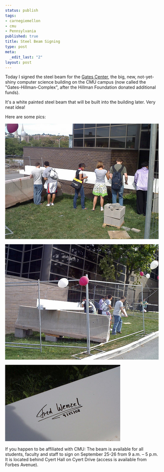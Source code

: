 ```yaml
--- 
status: publish
tags: 
- carnegiemellon
- cmu
- Pennsylvania
published: true
title: Steel Beam Signing
type: post
meta: 
  _edit_last: "2"
layout: post
---
```

Today I signed the steel beam for the <a href="http://gatescenter.blog.cs.cmu.edu/">Gates Center</a>, the big, new, not-yet-shiny computer science building on the CMU campus (now called the "Gates-Hillman-Complex", after the Hillman Foundation donated additional funds).

It's a white painted steel beam that will be built into the building later. Very neat idea!

Here are some pics:
<!--more-->
<a href="http://flickr.com/photos/freeed/2887999996/"><img src="/media/wp/2008/09/gatescenter-steel-beam-1.jpg" alt="" title="Gates Center Steel Beam" width="500" height="375" class="alignnone size-full wp-image-1588" /></a>

<a href="http://flickr.com/photos/freeed/2888000508/"><img src="/media/wp/2008/09/gatescenter-steel-beam-2.jpg" alt="" title="Gates Center Steel Beam" width="500" height="375" class="alignnone size-full wp-image-1589" /></a>

<a href="http://flickr.com/photos/freeed/2887165389/"><img src="/media/wp/2008/09/gatescenter-steel-beam-3.jpg" alt="" title="Gates Center Steel Beam" width="375" height="248" class="alignnone size-full wp-image-1590" /></a>

If you happen to be affiliated with CMU: The beam is available for all students, faculty and staff to sign on September 25-26 from 9 a.m. – 5 p.m. It is located behind Cyert Hall on Cyert Drive (access is available from Forbes Avenue).
